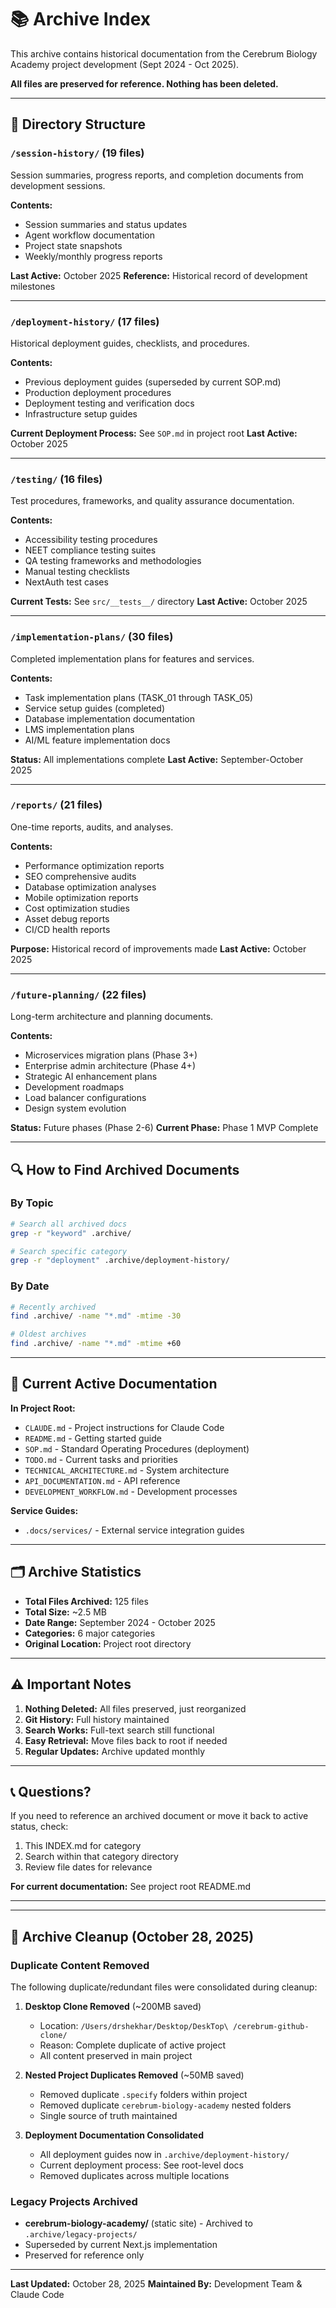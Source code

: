 # 📚 Archive Index

This archive contains historical documentation from the Cerebrum Biology Academy project development (Sept 2024 - Oct 2025).

**All files are preserved for reference. Nothing has been deleted.**

---

## 📂 Directory Structure

### `/session-history/` (19 files)

Session summaries, progress reports, and completion documents from development sessions.

**Contents:**

- Session summaries and status updates
- Agent workflow documentation
- Project state snapshots
- Weekly/monthly progress reports

**Last Active:** October 2025
**Reference:** Historical record of development milestones

---

### `/deployment-history/` (17 files)

Historical deployment guides, checklists, and procedures.

**Contents:**

- Previous deployment guides (superseded by current SOP.md)
- Production deployment procedures
- Deployment testing and verification docs
- Infrastructure setup guides

**Current Deployment Process:** See `SOP.md` in project root
**Last Active:** October 2025

---

### `/testing/` (16 files)

Test procedures, frameworks, and quality assurance documentation.

**Contents:**

- Accessibility testing procedures
- NEET compliance testing suites
- QA testing frameworks and methodologies
- Manual testing checklists
- NextAuth test cases

**Current Tests:** See `src/__tests__/` directory
**Last Active:** October 2025

---

### `/implementation-plans/` (30 files)

Completed implementation plans for features and services.

**Contents:**

- Task implementation plans (TASK_01 through TASK_05)
- Service setup guides (completed)
- Database implementation documentation
- LMS implementation plans
- AI/ML feature implementation docs

**Status:** All implementations complete
**Last Active:** September-October 2025

---

### `/reports/` (21 files)

One-time reports, audits, and analyses.

**Contents:**

- Performance optimization reports
- SEO comprehensive audits
- Database optimization analyses
- Mobile optimization reports
- Cost optimization studies
- Asset debug reports
- CI/CD health reports

**Purpose:** Historical record of improvements made
**Last Active:** October 2025

---

### `/future-planning/` (22 files)

Long-term architecture and planning documents.

**Contents:**

- Microservices migration plans (Phase 3+)
- Enterprise admin architecture (Phase 4+)
- Strategic AI enhancement plans
- Development roadmaps
- Load balancer configurations
- Design system evolution

**Status:** Future phases (Phase 2-6)
**Current Phase:** Phase 1 MVP Complete

---

## 🔍 How to Find Archived Documents

### By Topic

```bash
# Search all archived docs
grep -r "keyword" .archive/

# Search specific category
grep -r "deployment" .archive/deployment-history/
```

### By Date

```bash
# Recently archived
find .archive/ -name "*.md" -mtime -30

# Oldest archives
find .archive/ -name "*.md" -mtime +60
```

---

## 📖 Current Active Documentation

**In Project Root:**

- `CLAUDE.md` - Project instructions for Claude Code
- `README.md` - Getting started guide
- `SOP.md` - Standard Operating Procedures (deployment)
- `TODO.md` - Current tasks and priorities
- `TECHNICAL_ARCHITECTURE.md` - System architecture
- `API_DOCUMENTATION.md` - API reference
- `DEVELOPMENT_WORKFLOW.md` - Development processes

**Service Guides:**

- `.docs/services/` - External service integration guides

---

## 🗂️ Archive Statistics

- **Total Files Archived:** 125 files
- **Total Size:** ~2.5 MB
- **Date Range:** September 2024 - October 2025
- **Categories:** 6 major categories
- **Original Location:** Project root directory

---

## ⚠️ Important Notes

1. **Nothing Deleted:** All files preserved, just reorganized
2. **Git History:** Full history maintained
3. **Search Works:** Full-text search still functional
4. **Easy Retrieval:** Move files back to root if needed
5. **Regular Updates:** Archive updated monthly

---

## 📞 Questions?

If you need to reference an archived document or move it back to active status, check:

1. This INDEX.md for category
2. Search within that category directory
3. Review file dates for relevance

**For current documentation:** See project root README.md

---

---

## 🧹 Archive Cleanup (October 28, 2025)

### Duplicate Content Removed

The following duplicate/redundant files were consolidated during cleanup:

1. **Desktop Clone Removed** (~200MB saved)
   - Location: `/Users/drshekhar/Desktop/DeskTop\ /cerebrum-github-clone/`
   - Reason: Complete duplicate of active project
   - All content preserved in main project

2. **Nested Project Duplicates Removed** (~50MB saved)
   - Removed duplicate `.specify` folders within project
   - Removed duplicate `cerebrum-biology-academy` nested folders
   - Single source of truth maintained

3. **Deployment Documentation Consolidated**
   - All deployment guides now in `.archive/deployment-history/`
   - Current deployment process: See root-level docs
   - Removed duplicates across multiple locations

### Legacy Projects Archived

- **cerebrum-biology-academy/** (static site) - Archived to `.archive/legacy-projects/`
- Superseded by current Next.js implementation
- Preserved for reference only

---

**Last Updated:** October 28, 2025
**Maintained By:** Development Team & Claude Code
